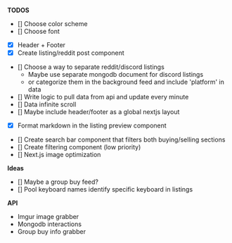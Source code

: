 **TODOS**
- [] Choose color scheme
- [] Choose font
- [X] Header + Footer
- [X] Create listing/reddit post component
- [] Choose a way to separate reddit/discord listings
    - Maybe use separate mongodb document for discord listings
    - or categorize them in the background feed and include 'platform' in data
- [] Write logic to pull data from api and update every minute
- [] Data infinite scroll
- [] Maybe include header/footer as a global nextjs layout
- [X] Format markdown in the listing preview component
- [] Create search bar component that filters both buying/selling sections
- [] Create filtering component (low priority)
- [] Next.js image optimization

**Ideas**
- [] Maybe a group buy feed?
- [] Pool keyboard names identify specific keyboard in listings



**API**
- Imgur image grabber
- Mongodb interactions
- Group buy info grabber